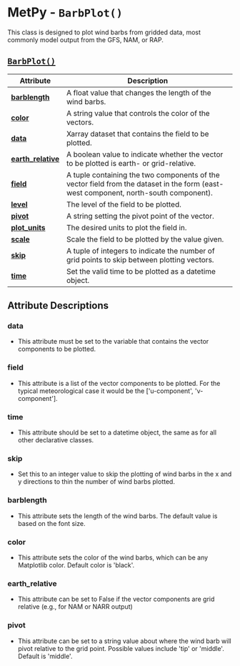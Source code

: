 # MetPy - `BarbPlot()`

This class is designed to plot wind barbs from gridded data, most commonly
model output from the GFS, NAM, or RAP.

## <a href="https://unidata.github.io/MetPy/latest/api/generated/metpy.plots.BarbPlot.html" target="_blank">`BarbPlot()`</a>
  | Attribute | Description |
  | - | - |
  | <a href="https://unidata.github.io/MetPy/latest/api/generated/metpy.plots.BarbPlot.html#metpy.plots.BarbPlot.barblength" target="_blank">**barblength**</a> | A float value that changes the length of the wind barbs. |
  | <a href="https://unidata.github.io/MetPy/latest/api/generated/metpy.plots.BarbPlot.html#metpy.plots.BarbPlot.color" target="_blank">**color**</a> | A string value that controls the color of the vectors. |
  | <a href="https://unidata.github.io/MetPy/latest/api/generated/metpy.plots.BarbPlot.html#metpy.plots.BarbPlot.data" target="_blank">**data**</a> | Xarray dataset that contains the field to be plotted. |
  | <a href="https://unidata.github.io/MetPy/latest/api/generated/metpy.plots.BarbPlot.html#metpy.plots.BarbPlot.earth_relative" target="_blank">**earth_relative**</a> | A boolean value to indicate whether the vector to be plotted is earth- or grid-relative. |
  | <a href="https://unidata.github.io/MetPy/latest/api/generated/metpy.plots.BarbPlot.html#metpy.plots.BarbPlot.field" target="_blank">**field**</a> | A tuple containing the two components of the vector field from the dataset in the form (east-west component, north-south component). |
  | <a href="https://unidata.github.io/MetPy/latest/api/generated/metpy.plots.BarbPlot.html#metpy.plots.BarbPlot.level" target="_blank">**level**</a> | The level of the field to be plotted. |
  | <a href="https://unidata.github.io/MetPy/latest/api/generated/metpy.plots.BarbPlot.html#metpy.plots.BarbPlot.pivot" target="_blank">**pivot**</a> | A string setting the pivot point of the vector. |
  | <a href="https://unidata.github.io/MetPy/latest/api/generated/metpy.plots.BarbPlot.html#metpy.plots.BarbPlot.plot_units" target="_blank">**plot_units**</a> | The desired units to plot the field in. |
  | <a href="https://unidata.github.io/MetPy/latest/api/generated/metpy.plots.BarbPlot.html#metpy.plots.BarbPlot.scale" target="_blank">**scale**</a> | Scale the field to be plotted by the value given. |
  | <a href="https://unidata.github.io/MetPy/latest/api/generated/metpy.plots.BarbPlot.html#metpy.plots.BarbPlot.skip" target="_blank">**skip**</a> | A tuple of integers to indicate the number of grid points to skip between plotting vectors. |
  | <a href="https://unidata.github.io/MetPy/latest/api/generated/metpy.plots.BarbPlot.html#metpy.plots.BarbPlot.time" target="_blank">**time**</a> | Set the valid time to be plotted as a datetime object. |

## Attribute Descriptions

### **data**
* This attribute must be set to the variable that contains the vector
  components to be plotted.

### **field**
* This attribute is a list of the vector components to be plotted. For the
  typical meteorological case it would be the ['u-component',
  'v-component'].

### **time**
* This attribute should be set to a datetime object, the same as for all
  other declarative classes.

### **skip**
* Set this to an integer value to skip the plotting of wind barbs in the x
  and y directions to thin the number of wind barbs plotted.

### **barblength**
* This attribute sets the length of the wind barbs. The default value is
  based on the font size.

### **color**
* This attribute sets the color of the wind barbs, which can be any
  Matplotlib color. Default color is 'black'.

### **earth_relative**
* This attribute can be set to False if the vector components are grid
  relative (e.g., for NAM or NARR output)

### **pivot**
* This attribute can be set to a string value about where the wind barb
  will pivot relative to the grid point. Possible values include 'tip' or
  'middle'. Default is 'middle'.